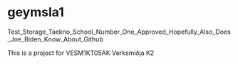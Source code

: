 # geymsla1
Test_Storage_Taekno_School_Number_One_Approved_Hopefully_Also_Does_Joe_Biden_Know_About_Github

This is a project for VESM1KT05AK Verksmiðja K2 
